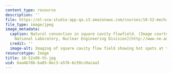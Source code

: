 ```yaml
---
content_type: resource
description: ''
file: https://ol-ocw-studio-app-qa.s3.amazonaws.com/courses/10-52-mechanics-of-fluids-spring-2006/6aa4b78bba858ec3a5766c59cc0acaa3_10-52s06-th.jpg
file_type: image/jpeg
image_metadata:
  caption: Natural convection in square cavity flowfield. (Image courtesy of the [Argonne
    National Laboratory, Nuclear Engineering Division](http://www.ne.anl.gov/).)
  credit: ''
  image-alt: Imaging of square cavity flow field showing hot spots at the sides.
resourcetype: Image
title: 10-52s06-th.jpg
uid: 6aa4b78b-ba85-8ec3-a576-6c59cc0acaa3
---
```

